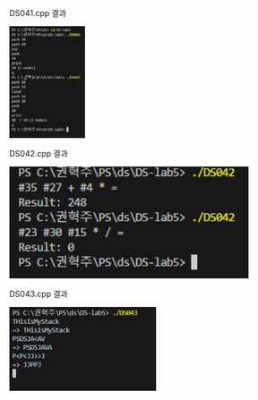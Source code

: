 DS041.cpp 결과 <br>

<img src="https://github.com/HyeokjuCHu/22100062_KHJ_DS/blob/master/DS-lab5/results/DS041.png?raw=true" height="200">

DS042.cpp 결과 <br>

<img src="https://github.com/HyeokjuCHu/22100062_KHJ_DS/blob/master/DS-lab5/results/DS042.png?raw=true" height="200">

DS043.cpp 결과 <br>

<img src="https://github.com/HyeokjuCHu/22100062_KHJ_DS/blob/master/DS-lab5/results/DS043.png?raw=true" height="150">